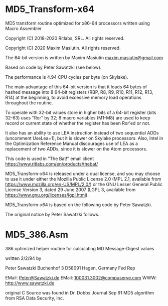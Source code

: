 # MD5_Transform-x64
MD5 transform routine optimized for x86-64 processors written using Macro Assembler

Copyright (C) 2018-2020 Ritlabs, SRL. All rights reserved.

Copyright (C) 2020 Maxim Masiutin. All rights reserved.

The 64-bit version is written by Maxim Masiutin <maxim.masiutin@gmail.com>

Based on code by Peter Sawatzki (see below).

The performance is 4.94 CPU cycles per byte (on Skylake).

The main advantage of this 64-bit version is that
it loads 64 bytes of hashed message into 8 64-bit registers 
(RBP, R8, R9, R10, R11, R12, R13, R14) at the beginning,
to avoid excessive memory load operations 
throughout the routine.

To operate with 32-bit values store in higher bits
of a 64-bit register (bits 32-63) uses "Ror" by 32;
8 macro variables (M1-M8) are used to keep record
or current state of whether the register has been
Ror'ed or not.

It also has an ability to use LEA instruction instead
of two sequential ADDs (uncomment UseLea=1), but it is 
slower on Skylake processors. Also, Intel in the 
Optimization Reference Manual discourages use of
LEA as a replacement of two ADDs, since it is slower 
on the Atom processors.

This code is used in "The Bat!" email client
https://www.ritlabs.com/en/products/thebat/

MD5_Transform-x64 is released under a dual license, 
and you may choose to use it under either the 
Mozilla Public License 2.0 (MPL 2.1, available from
https://www.mozilla.org/en-US/MPL/2.0/) or the 
GNU Lesser General Public License Version 3, 
dated 29 June 2007 (LGPL 3, available from
https://www.gnu.org/licenses/lgpl.html).

MD5_Transform-x64 is based 
on the following code by Peter Sawatzki. 

The original notice by Peter Sawatzki follows.

# MD5_386.Asm
386 optimized helper routine for calculating MD Message-Digest values

written 2/2/94 by

Peter Sawatzki
Buchenhof 3
D58091 Hagen, Germany Fed Rep

EMail: Peter@Sawatzki.de
EMail: 100031.3002@compuserve.com
WWW:   http://www.sawatzki.de


original C Source was found in Dr. Dobbs Journal Sep 91
MD5 algorithm from RSA Data Security, Inc.
